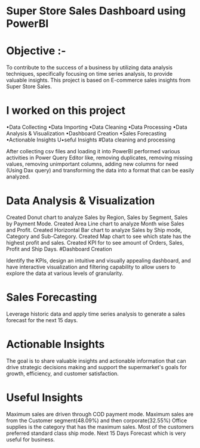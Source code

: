 # Super Store Sales Dashboard using PowerBI
# Objective :-

To contribute to the success of a business by utilizing data analysis techniques, specifically focusing on time series analysis, to provide valuable insights. This project is based on E-commerce sales insights from Super Store Sales.

# I worked on this project
•Data Collecting •Data Importing •Data Cleaning •Data Processing •Data Analysis & Visualization •Dashboard Creation •Sales Forecasting •Actionable Insights U•seful Insights #Data cleaning and processing

After collecting csv files and loading it into PowerBI performed various activities in Power Query Editor like, removing duplicates, removing missing values, removing unimportant columns, adding new columns for need (Using Dax query) and transforming the data into a format that can be easily analyzed.

# Data Analysis & Visualization
Created Donut chart to analyze Sales by Region, Sales by Segment, Sales by Payment Mode. Created Area Line chart to analyze Month wise Sales and Profit. Created Horizontal Bar chart to analyze Sales by Ship mode, Category and Sub-Category. Created Map chart to see which state has the highest profit and sales. Created KPI for to see amount of Orders, Sales, Profit and Ship Days. #Dashboard Creation

Identify the KPIs, design an intuitive and visually appealing dashboard, and have interactive visualization and filtering capability to allow users to explore the data at various levels of granularity.

# Sales Forecasting
Leverage historic data and apply time series analysis to generate a sales forecast for the next 15 days.

# Actionable Insights
The goal is to share valuable insights and actionable information that can drive strategic decisions making and support the supermarket's goals for growth, efficiency, and customer satisfaction.

# Useful Insights
Maximum sales are driven through COD payment mode. Maximum sales are from the Customer segment(48.09%) and then corporate(32.55%) Office supplies is the category that has the maximum sales. Most of the customers preferred standard class ship mode. Next 15 Days Forecast which is very useful for business.
